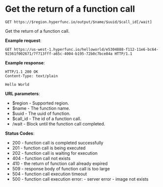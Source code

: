 # Get the return of a function call

`GET https://$region.hyperfunc.io/output/$name/$uuid/$call_id[/wait]`

Get the return of a function call.

**Example request**:

```
GET https://us-west-1.hyperfunc.io/helloworld/e5304888-f112-11e6-bc64-92361f002671/7f713fff-a65c-4004-b195-72b0c7bce84a HTTP/1.1
```

**Example response**:

```
HTTP/1.1 200 OK
Content-Type: text/plain

Hello World
```

**URL parameters**:

* $region - Supported region.
* $name - The function name.
* $uuid - The uuid of function.
* $call_id - The id of a function call.
* /wait - Block until the function call completed.

**Status Codes**:

* 200 - function call is completed successfully
* 201 - function call is being executed
* 202 - function call is waiting for execution
* 404 - function call not exists
* 410 - the return of function call already expired
* 509 - response body of function call is too large
* 504 - function call execution timeout
* 500 - function call execution error:
        - server error
        - image not exists
